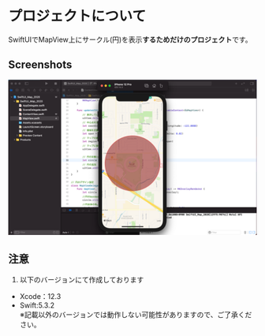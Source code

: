 # プロジェクトについて
SwiftUIでMapView上にサークル(円)を表示**するためだけのプロジェクト**です。

## Screenshots
![top-page](https://github.com/shun-shun/SwiftUI_MapView/blob/image/circle_img.png)

## 注意
1. 以下のバージョンにて作成しております
- Xcode：12.3
- Swift:5.3.2  
※記載以外のバージョンでは動作しない可能性がありますので、ご了承ください。

